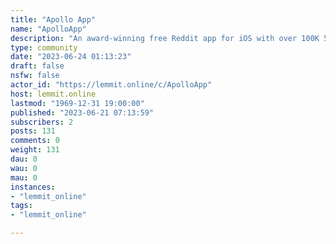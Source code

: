 ```yaml
---
title: "Apollo App" 
name: "ApolloApp"
description: "An award-winning free Reddit app for iOS with over 100K 5-star reviews, built with the community in mind. Closing June 30th, 2023, see sticky...."
type: community
date: "2023-06-24 01:13:23"
draft: false
nsfw: false
actor_id: "https://lemmit.online/c/ApolloApp"
host: lemmit.online
lastmod: "1969-12-31 19:00:00"
published: "2023-06-21 07:13:59"
subscribers: 2
posts: 131
comments: 0
weight: 131
dau: 0
wau: 0
mau: 0
instances:
- "lemmit_online"
tags: 
- "lemmit_online"

---
```


